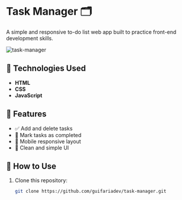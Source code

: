 # Task Manager 🗂️

A simple and responsive to-do list web app built to practice front-end development skills.


![task-manager](https://github.com/user-attachments/assets/5fc8fce5-3187-4e51-ba34-1ed8ba2e3367)

## 🚀 Technologies Used

- **HTML**
- **CSS**
- **JavaScript**

## 📌 Features

- ✅ Add and delete tasks  
- 📌 Mark tasks as completed  
- 📱 Mobile responsive layout  
- 🎯 Clean and simple UI

## 📁 How to Use

1. Clone this repository:
   ```bash
   git clone https://github.com/guifariadev/task-manager.git
